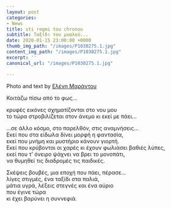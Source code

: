 ```yaml
---
layout: post
categories:
- News
title: sti rogmi tou chronou
subtitle: Ταξίδι του μυαλού...
date: 2020-01-15 23:00:00 +0000
thumb_img_path: "/images/P1030275.1.jpg"
content_img_path: "/images/P1030275.1.jpg"
excerpt: ''
canonical_url: "/images/P1030275.1.jpg"

---
```

Photo and text by <a href="https://www.facebook.com/nena.mar.9" target="blank">Ελένη Μαράντου</a>

Κοιτάζω πίσω από το φως...

κρυφές εικόνες σχηματίζονται στο νου μου  
το τώρα στροβιλίζεται στον άνεμο κι εκεί με πάει…  
  
...σε άλλο κόσμο, στο παρελθόν, στις αναμνήσεις…  
Εκεί που στα είδωλα δίνει μορφή η φαντασία,  
εκεί που μνήμη και μυστήριο κάνουν γιορτή.  
Εκεί που κρύβονται οι χαρές κι έχουν φωλιάσει βαθιές λύπες,  
εκεί που τ’ όνειρο ψάχνει να βρει το μονοπάτι,  
να θυμηθεί τις διαδρομές τις παιδικές.

Σκέψεις βουβές, μια εποχή που πάει, πέρασε…  
λίγες στιγμές, ένα ταξίδι στα παλιά,  
μάτια υγρά, λέξεις στεγνές και ένα αύριο  
που έγινε τώρα   
κι έχει βαρύνει η συννεφιά.
